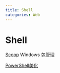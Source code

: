 ```yaml
---
title: Shell
categories: Web
---
```


# Shell

[Scoop](https://scoop.sh/) Windows 包管理

[PowerShell美化](https://sspai.com/post/52868)